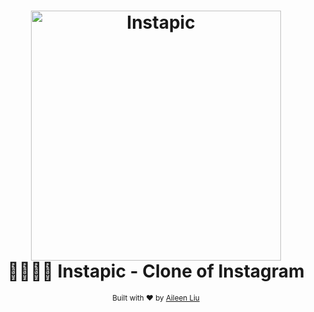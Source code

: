 <h1 align="center">
<a href="https://github.com/xinbeiliu/Instapic-project">
  <img alt="Instapic" src="https://www.brandchannel.com/wp-content/uploads/2016/05/instagram-new-logo-may-2016.jpg" width="400"></a>
  <br> 👍🏻👎🏻 Instapic - Clone of Instagram <br>
</h1>
<div align="center">
  <sub>Built with ❤︎ by
  <a href="https://github.com/xinbeiliu/">Aileen Liu</a>
</div>
<br>

